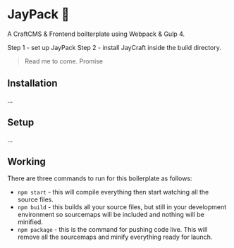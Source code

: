 # JayPack 🍾
A CraftCMS & Frontend boilterplate using Webpack & Gulp 4.

Step 1 - set up JayPack
Step 2 - install JayCraft inside the build directory.

> Read me to come. Promise

## Installation
...

## Setup
...

## Working
There are three commands to run for this boilerplate as follows:

* `npm start` - this will compile everything then start watching all the source files.
* `npm build` - this builds all your source files, but still in your development environment so sourcemaps will be included and nothing will be minified.
* `npm package` - this is the command for pushing code live. This will remove all the sourcemaps and minify everything ready for launch.